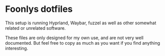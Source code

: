 # Foonlys dotfiles

This setup is running Hyprland, Waybar, fuzzel as well as other somewhat related or unrelated software.

These files are only designed for my own use, and are not very well documented. But feel free to copy as much as you want if you find anything interesting.

